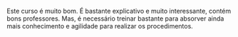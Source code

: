 Este curso é muito bom.
É bastante explicativo e muito interessante, contém bons professores. 
Mas, é necessário treinar bastante para absorver ainda mais conhecimento e agilidade para realizar os procedimentos.
